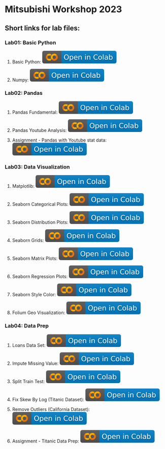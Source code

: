 # Mitsubishi Workshop 2023

## Short links for lab files:

### Lab01: Basic Python

1. Basic Python: [![Open In Colab](https://raw.githubusercontent.com/stepboom/mitsubishi-course-2023/main/img/colab-badge.svg)](https://colab.research.google.com/github/stepboom/mitsubishi-course-2023/blob/main/code/Lab01_BasicPython/Lab1-01_BasicPython.ipynb)

2. Numpy: [![Open In Colab](https://raw.githubusercontent.com/stepboom/mitsubishi-course-2023/main/img/colab-badge.svg)](https://colab.research.google.com/github/stepboom/mitsubishi-course-2023/blob/main/code/Lab01_BasicPython/Lab1-02_Numpy.ipynb)

### Lab02: Pandas

1. Pandas Fundamental: [![Open In Colab](https://raw.githubusercontent.com/stepboom/mitsubishi-course-2023/main/img/colab-badge.svg)](https://colab.research.google.com/github/stepboom/mitsubishi-course-2023/blob/main/code/Lab02_Pandas/Lab2-01_Pandas_Fundamental.ipynb)

2. Pandas Youtube Analysis: [![Open In Colab](https://raw.githubusercontent.com/stepboom/mitsubishi-course-2023/main/img/colab-badge.svg)](https://colab.research.google.com/github/stepboom/mitsubishi-course-2023/blob/main/code/Lab02_Pandas/Lab2-02_Pandas_YoutubeAnalysis.ipynb)

3. Assignment - Pandas with Youtube stat data: [![Open In Colab](https://raw.githubusercontent.com/stepboom/mitsubishi-course-2023/main/img/colab-badge.svg)](https://colab.research.google.com/github/stepboom/mitsubishi-course-2023/blob/main/code/Lab02_Pandas/Lab2-03_Assignment_ToStudent.ipynb)

### Lab03: Data Visualization

1. Matplotlib: [![Open In Colab](https://raw.githubusercontent.com/stepboom/mitsubishi-course-2023/main/img/colab-badge.svg)](https://colab.research.google.com/github/stepboom/mitsubishi-course-2023/blob/main/code/Lab03_DataViz/Lab3-01_Matplotlib.ipynb)

2. Seaborn Categorical Plots: [![Open In Colab](https://raw.githubusercontent.com/stepboom/mitsubishi-course-2023/main/img/colab-badge.svg)](https://colab.research.google.com/github/stepboom/mitsubishi-course-2023/blob/main/code/Lab03_DataViz/Lab3-02_Seaborn_CategoricalPlots.ipynb)

3. Seaborn Distribution Plots: [![Open In Colab](https://raw.githubusercontent.com/stepboom/mitsubishi-course-2023/main/img/colab-badge.svg)](https://colab.research.google.com/github/stepboom/mitsubishi-course-2023/blob/main/code/Lab03_DataViz/Lab3-03_Seaborn_DistributionPlots.ipynb)

4. Seaborn Grids: [![Open In Colab](https://raw.githubusercontent.com/stepboom/mitsubishi-course-2023/main/img/colab-badge.svg)](https://colab.research.google.com/github/stepboom/mitsubishi-course-2023/blob/main/code/Lab03_DataViz/Lab3-04_Seaborn_Grids.ipynb)

5. Seaborn Matrix Plots: [![Open In Colab](https://raw.githubusercontent.com/stepboom/mitsubishi-course-2023/main/img/colab-badge.svg)](https://colab.research.google.com/github/stepboom/mitsubishi-course-2023/blob/main/code/Lab03_DataViz/Lab3-05_Seaborn_MatrixPlots.ipynb)

6. Seaborn Regression Plots: [![Open In Colab](https://raw.githubusercontent.com/stepboom/mitsubishi-course-2023/main/img/colab-badge.svg)](https://colab.research.google.com/github/stepboom/mitsubishi-course-2023/blob/main/code/Lab03_DataViz/Lab3-06_Seaborn_RegressionPlots.ipynb)

7. Seaborn Style Color: [![Open In Colab](https://raw.githubusercontent.com/stepboom/mitsubishi-course-2023/main/img/colab-badge.svg)](https://colab.research.google.com/github/stepboom/mitsubishi-course-2023/blob/main/code/Lab03_DataViz/Lab3-07_Seaborn_StyleColor.ipynb)

8. Folium Geo Visualization: [![Open In Colab](https://raw.githubusercontent.com/stepboom/mitsubishi-course-2023/main/img/colab-badge.svg)](https://colab.research.google.com/github/stepboom/mitsubishi-course-2023/blob/main/code/Lab03_DataViz/Lab3-08_Folium_GeoVisualization.ipynb)

### Lab04: Data Prep

1. Loans Data Set: [![Open In Colab](https://raw.githubusercontent.com/stepboom/mitsubishi-course-2023/main/img/colab-badge.svg)](https://colab.research.google.com/github/stepboom/mitsubishi-course-2023/blob/main/code/Lab04_DataPrep/Lab4-01_LoansDataSet.ipynb)

2. Impute Missing Value: [![Open In Colab](https://raw.githubusercontent.com/stepboom/mitsubishi-course-2023/main/img/colab-badge.svg)](https://colab.research.google.com/github/stepboom/mitsubishi-course-2023/blob/main/code/Lab04_DataPrep/Lab4-02_ImputeMissingValue.ipynb)

3. Split Train Test: [![Open In Colab](https://raw.githubusercontent.com/stepboom/mitsubishi-course-2023/main/img/colab-badge.svg)](https://colab.research.google.com/github/stepboom/mitsubishi-course-2023/blob/main/code/Lab04_DataPrep/Lab4-03_SplitTrainTest.ipynb)

4. Fix Skew By Log (Titanic Dataset): [![Open In Colab](https://raw.githubusercontent.com/stepboom/mitsubishi-course-2023/main/img/colab-badge.svg)](https://colab.research.google.com/github/stepboom/mitsubishi-course-2023/blob/main/code/Lab04_DataPrep/Lab4-04_FixSkewByLog_Titanic.ipynb)

5. Remove Outliers (California Dataset): [![Open In Colab](https://raw.githubusercontent.com/stepboom/mitsubishi-course-2023/main/img/colab-badge.svg)](https://colab.research.google.com/github/stepboom/mitsubishi-course-2023/blob/main/code/Lab04_DataPrep/Lab4-05_RemoveOutliers_California.ipynb)

6. Assignment - Titanic Data Prep: [![Open In Colab](https://raw.githubusercontent.com/stepboom/mitsubishi-course-2023/main/img/colab-badge.svg)](https://colab.research.google.com/github/stepboom/mitsubishi-course-2023/blob/main/code/Lab04_DataPrep/Lab4-06_Assignment_TitanicDataPrep_ToStudent.ipynb)
